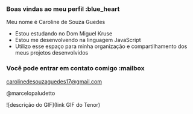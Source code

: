 ### Boas vindas ao meu perfil :blue_heart

Meu nome é Caroline de Souza Guedes

- Estou estudando no Dom Miguel Kruse
- Estou me desenvolvendo na linguagem JavaScript
- Utilizo esse espaço para minha organização e compartilhamento dos meus projetos desenvolvidos

### Você pode entrar em contato comigo :mailbox

carolinedesouzaguedes17@gmail.com

@marcelopaludetto

![descrição do GIF](link GIF do Tenor)
